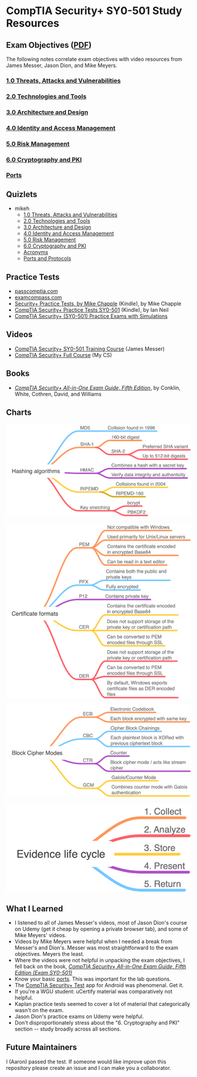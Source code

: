 # CompTIA Security+ SY0-501 Study Resources

## Exam Objectives ([PDF](https://www.comptia.jp/pdf/Security%2B%20SY0-501%20Exam%20Objectives.pdf))

The following notes correlate exam objectives with video resources from James Messer, Jason Dion, and Mike Meyers.

### [1.0 Threats, Attacks and Vulnerabilities](1.md)

### [2.0 Technologies and Tools](2.md)

### [3.0 Architecture and Design](3.md)

### [4.0 Identity and Access Management](4.md)

### [5.0 Risk Management](5.md)

### [6.0 Cryptography and PKI](6.md)

### [Ports](ports.md)

## Quizlets

- mikeh
  - [1.0 Threats, Attacks and Vulnerabilities](https://quizlet.com/276949579/comptia-security-sy0-501-threats-attacks-and-vulnerabilities-flash-cards/)
  - [2.0 Technologies and Tools](https://quizlet.com/277796572/comptia-security-sy0-501-technologies-and-tools-flash-cards/)
  - [3.0 Architecture and Design](https://quizlet.com/279488695/comptia-security-sy0-501-architecture-and-design-flash-cards/)
  - [4.0 Identity and Access Management](https://quizlet.com/280256173/comptia-security-sy0-501-identity-and-access-management-flash-cards/)
  - [5.0 Risk Management](https://quizlet.com/281131119/comptia-security-sy0-501-risk-management-flash-cards/)
  - [6.0 Cryptography and PKI](https://quizlet.com/281819130/comptia-security-sy0-501-cryptography-and-pki-flash-cards/)
  - [Acronyms](https://quizlet.com/282666495/comptia-security-sy0-501-acronyms-flash-cards/)
  - [Ports and Protocols](https://quizlet.com/295219086/comptia-security-sy0-501-ports-and-protocols-flash-cards/)

## Practice Tests

- [passcomptia.com](https://passcomptia.com/comptia-security/)
- [examcompass.com](https://www.examcompass.com/comptia/security-plus-certification/free-security-plus-practice-tests)
- [Security+ Practice Tests, by Mike Chapple](https://www.amazon.com/Security-Practice-Tests-Prepare-CertMike-ebook/dp/B07N6PD4ML/) (Kindle), by Mike Chapple
- [CompTIA Security+ Practice Tests SY0-501](https://www.amazon.com/CompTIA-Security-Practice-Tests-SY0-501-ebook/dp/B082SZRX4R/) (Kindle), by Ian Neil
- [CompTIA Security+ (SY0-501) Practice Exams with Simulations](https://www.udemy.com/course/comptia-security-practice-exams/)

## Videos

- [CompTIA Security+ SY0-501 Training Course](https://www.youtube.com/watch?v=hZ2voph67v8&list=PL5ysgoFoCpZEM8cboeHdRDePc2bOU9CN1&index=95) (James Messer)
- [CompTIA Security+ Full Course](https://www.youtube.com/watch?v=O4pJeXgOJDs) (My CS)

## Books

- [_CompTIA Security+ All-in-One Exam Guide, Fifth Edition_](https://www.amazon.com/CompTIA-Security-Guide-Fifth-SY0-501-ebook-dp-B07893H98L/dp/B07893H98L/ref=mt_other?_encoding=UTF8&me=&qid=1594008009), by Conklin, White, Cothren, David, and Williams

## Charts

![Hashing algorithms](charts/hashing-algorithms.png)

![Certificate formats](charts/certificate-formats.png)

![Block cipher modes](charts/block-cipher-modes2.png)

![Evidence life cycle](charts/evidence-life-cycle.png)

## What I Learned

- I listened to all of James Messer's videos, most of Jason Dion's course on Udemy (get it cheap by opening a private browser tab), and some of Mike Meyers' videos.
- Videos by Mike Meyers were helpful when I needed a break from Messer's and Dion's. Messer was most straightforward to the exam objectives. Meyers the least.
- Where the videos were not helpful in unpacking the exam objectives, I fell back on the book, [_CompTIA Security+ All-in-One Exam Guide, Fifth Edition (Exam SY0-501)_](https://www.amazon.com/gp/product/B07893H98L)
- Know your basic [ports](https://github.com/aaronshaf/security-plus/blob/master/ports.md). This was important for the lab questions.
- The [CompTIA Security+ Test](https://play.google.com/store/apps/details?id=com.abc.comptiasecurityplus&hl=en_US) app for Android was phenomenal. Get it.
- If you're a WGU student: uCertify material was comparatively not helpful.
- Kaplan practice tests seemed to cover a lot of material that categorically wasn't on the exam.
- Jason Dion's practice exams on Udemy were helpful.
- Don't disproportionately stress about the "6. Cryptography and PKI" section -- study broadly across all sections.

## Future Maintainers

I (Aaron) passed the test. If someone would like improve upon this repository please create an issue and I can make you a collaborator.
